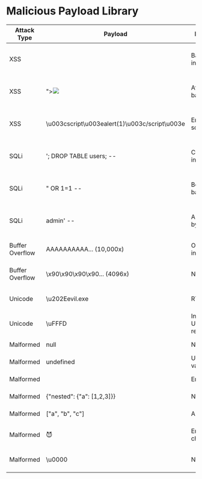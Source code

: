 # Malicious Payload Library

| Attack Type     | Payload                                       | Description                 | Expected Outcome     | Source                  |
| --------------- | --------------------------------------------- | --------------------------- | -------------------- | ----------------------- |
| XSS             | <script>alert(1)</script>                     | Basic script injection      | Blocked or sanitized | OWASP XSS Cheat Sheet   |
| XSS             | "><img src=x onerror=alert(1)>                | Attribute-based XSS         | Blocked or sanitized | OWASP XSS Cheat Sheet   |
| XSS             | \u003cscript\u003ealert(1)\u003c/script\u003e | Encoded script tag          | Blocked or sanitized | OWASP XSS Cheat Sheet   |
| SQLi            | '; DROP TABLE users; --                       | Classic SQL injection       | Blocked or error     | OWASP SQLi Cheat Sheet  |
| SQLi            | " OR 1=1 --                                   | Boolean-based SQLi          | Blocked or error     | OWASP SQLi Cheat Sheet  |
| SQLi            | admin' --                                     | Authentication bypass       | Blocked or error     | OWASP SQLi Cheat Sheet  |
| Buffer Overflow | AAAAAAAAAA... (10,000x)                       | Oversized input             | Blocked or error     | Security best practices |
| Buffer Overflow | \x90\x90\x90\x90... (4096x)                   | NOP sled                    | Blocked or error     | Security best practices |
| Unicode         | \u202Eevil.exe                                | RTL override                | Blocked or sanitized | Unicode attacks         |
| Unicode         | \uFFFD                                        | Invalid Unicode replacement | Blocked or sanitized | Unicode attacks         |
| Malformed       | null                                          | Null value                  | Blocked or error     | Edge case               |
| Malformed       | undefined                                     | Undefined value             | Blocked or error     | Edge case               |
| Malformed       |                                               | Empty string                | Blocked or error     | Edge case               |
| Malformed       | {"nested": {"a": [1,2,3]}}                    | Nested object               | Blocked or error     | Edge case               |
| Malformed       | ["a", "b", "c"]                               | Array input                 | Blocked or error     | Edge case               |
| Malformed       | 😈                                            | Emoji/special char          | Blocked or sanitized | Edge case               |
| Malformed       | \u0000                                        | Null byte                   | Blocked or sanitized | Edge case               |
